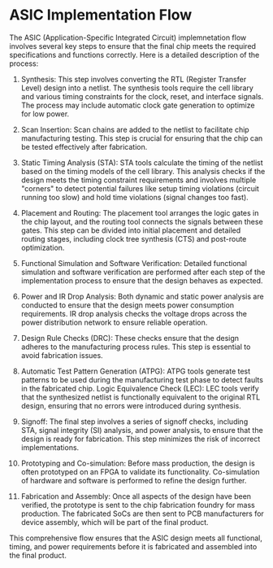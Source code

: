 # ASIC Implementation Flow

The ASIC (Application-Specific Integrated Circuit) implemnetation flow involves several key steps to ensure that the final chip meets the required specifications and functions correctly. Here is a detailed description of the process:

1. Synthesis: This step involves converting the RTL (Register Transfer Level) design into a netlist. The synthesis tools require the cell library and various timing constraints for the clock, reset, and interface signals. The process may include automatic clock gate generation to optimize for low power.

2. Scan Insertion: Scan chains are added to the netlist to facilitate chip manufacturing testing. This step is crucial for ensuring that the chip can be tested effectively after fabrication.

3. Static Timing Analysis (STA): STA tools calculate the timing of the netlist based on the timing models of the cell library. This analysis checks if the design meets the timing constraint requirements and involves multiple "corners" to detect potential failures like setup timing violations (circuit running too slow) and hold time violations (signal changes too fast).

4. Placement and Routing: The placement tool arranges the logic gates in the chip layout, and the routing tool connects the signals between these gates. This step can be divided into initial placement and detailed routing stages, including clock tree synthesis (CTS) and post-route optimization.

5. Functional Simulation and Software Verification: Detailed functional simulation and software verification are performed after each step of the implementation process to ensure that the design behaves as expected.

6. Power and IR Drop Analysis: Both dynamic and static power analysis are conducted to ensure that the design meets power consumption requirements. IR drop analysis checks the voltage drops across the power distribution network to ensure reliable operation.

7. Design Rule Checks (DRC): These checks ensure that the design adheres to the manufacturing process rules. This step is essential to avoid fabrication issues.

8. Automatic Test Pattern Generation (ATPG): ATPG tools generate test patterns to be used during the manufacturing test phase to detect faults in the fabricated chip.
Logic Equivalence Check (LEC): LEC tools verify that the synthesized netlist is functionally equivalent to the original RTL design, ensuring that no errors were introduced during synthesis.

9. Signoff: The final step involves a series of signoff checks, including STA, signal integrity (SI) analysis, and power analysis, to ensure that the design is ready for fabrication. This step minimizes the risk of incorrect implementations.

10. Prototyping and Co-simulation: Before mass production, the design is often prototyped on an FPGA to validate its functionality. Co-simulation of hardware and software is performed to refine the design further.

11. Fabrication and Assembly: Once all aspects of the design have been verified, the prototype is sent to the chip fabrication foundry for mass production. The fabricated SoCs are then sent to PCB manufacturers for device assembly, which will be part of the final product.

This comprehensive flow ensures that the ASIC design meets all functional, timing, and power requirements before it is fabricated and assembled into the final product.
